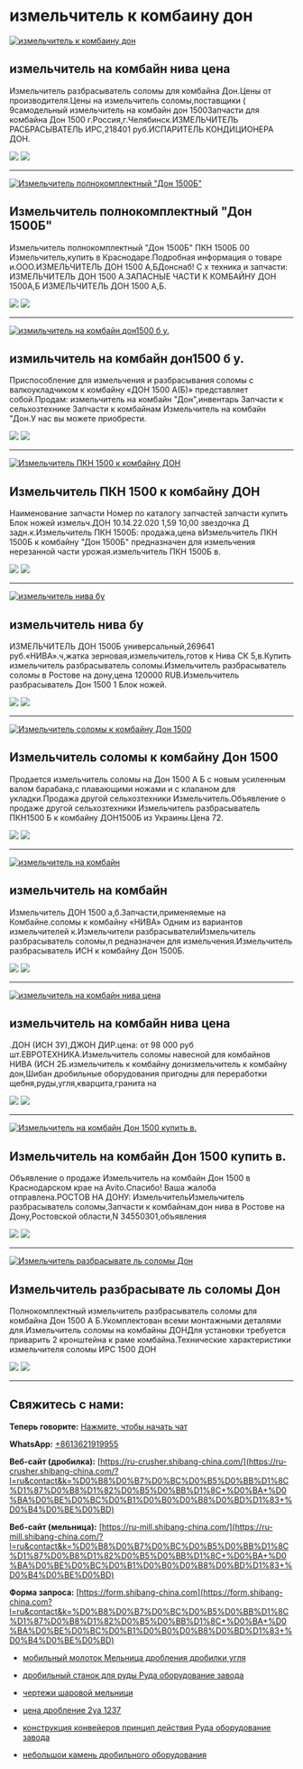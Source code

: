 # измельчитель к комбаину дон

<a href="https://swt.shibang-china.com/?l=ru&img&k=%D0%B8%D0%B7%D0%BC%D0%B5%D0%BB%D1%8C%D1%87%D0%B8%D1%82%D0%B5%D0%BB%D1%8C+%D0%BA+%D0%BA%D0%BE%D0%BC%D0%B1%D0%B0%D0%B8%D0%BD%D1%83+%D0%B4%D0%BE%D0%BD" target="_blank">![измельчитель к комбаину дон](http://static.shibang-china.com/all-800x300/186.jpg)</a>

## измельчитель на комбайн нива цена
Измельчитель разбрасыватель соломы для комбайна Дон.Цены от производителя.Цены на измельчитель соломы,поставщики ( 9самодельный измельчитель на комбайн дон 1500Запчасти для комбайна Дон 1500 г.Россия,г.Челябинск.ИЗМЕЛЬЧИТЕЛЬ РАСБРАСЫВАТЕЛЬ ИРС,218401 руб.ИСПАРИТЕЛЬ КОНДИЦИОНЕРА ДОН.


<a href="https://whatsapp.shibangsoft.com/WhatsApp.php" target="_blank" title="WhatsApp">![](http://static.shibang-china.com/icon/whatsapp.png)</a> <a href="https://swt.shibang-china.com/?l=ru&icon&k=%D0%B8%D0%B7%D0%BC%D0%B5%D0%BB%D1%8C%D1%87%D0%B8%D1%82%D0%B5%D0%BB%D1%8C+%D0%BA+%D0%BA%D0%BE%D0%BC%D0%B1%D0%B0%D0%B8%D0%BD%D1%83+%D0%B4%D0%BE%D0%BD" target="_blank">![](http://static.shibang-china.com/icon/chat-ru.png)</a>

---

<a href="https://swt.shibang-china.com/?l=ru&img&k=%D0%B8%D0%B7%D0%BC%D0%B5%D0%BB%D1%8C%D1%87%D0%B8%D1%82%D0%B5%D0%BB%D1%8C+%D0%BA+%D0%BA%D0%BE%D0%BC%D0%B1%D0%B0%D0%B8%D0%BD%D1%83+%D0%B4%D0%BE%D0%BD" target="_blank">![Измельчитель полнокомплектный "Дон 1500Б"](http://static.shibang-china.com/all-800x300/67.jpg)</a>

## Измельчитель полнокомплектный "Дон 1500Б"
Измельчитель полнокомплектный "Дон 1500Б" ПКН 1500Б 00 Измельчитель,купить в Краснодаре.Подробная информация о товаре и.ООО.ИЗМЕЛЬЧИТЕЛЬ ДОН 1500 А,БДонснаб! С х техника и запчасти: ИЗМЕЛЬЧИТЕЛЬ ДОН 1500 А.ЗАПАСНЫЕ ЧАСТИ К КОМБАЙНУ ДОН 1500А,Б ИЗМЕЛЬЧИТЕЛЬ ДОН 1500 А,Б.


<a href="https://whatsapp.shibangsoft.com/WhatsApp.php" target="_blank" title="WhatsApp">![](http://static.shibang-china.com/icon/whatsapp.png)</a> <a href="https://swt.shibang-china.com/?l=ru&icon&k=%D0%B8%D0%B7%D0%BC%D0%B5%D0%BB%D1%8C%D1%87%D0%B8%D1%82%D0%B5%D0%BB%D1%8C+%D0%BA+%D0%BA%D0%BE%D0%BC%D0%B1%D0%B0%D0%B8%D0%BD%D1%83+%D0%B4%D0%BE%D0%BD" target="_blank">![](http://static.shibang-china.com/icon/chat-ru.png)</a>

---

<a href="https://swt.shibang-china.com/?l=ru&img&k=%D0%B8%D0%B7%D0%BC%D0%B5%D0%BB%D1%8C%D1%87%D0%B8%D1%82%D0%B5%D0%BB%D1%8C+%D0%BA+%D0%BA%D0%BE%D0%BC%D0%B1%D0%B0%D0%B8%D0%BD%D1%83+%D0%B4%D0%BE%D0%BD" target="_blank">![измильчитель на комбайн дон1500 б у.](http://static.shibang-china.com/all-800x300/853.jpg)</a>

## измильчитель на комбайн дон1500 б у.
Приспособление для измельчения и разбрасывания соломы с валкоукладчиком к комбайну «ДОН 1500 А(Б)» представляет собой.Продам: измельчитель на комбайн "Дон",инвентарь Запчасти к сельхозтехнике Запчасти к комбайнам Измельчитель на комбайн "Дон.У нас вы можете приобрести.


<a href="https://whatsapp.shibangsoft.com/WhatsApp.php" target="_blank" title="WhatsApp">![](http://static.shibang-china.com/icon/whatsapp.png)</a> <a href="https://swt.shibang-china.com/?l=ru&icon&k=%D0%B8%D0%B7%D0%BC%D0%B5%D0%BB%D1%8C%D1%87%D0%B8%D1%82%D0%B5%D0%BB%D1%8C+%D0%BA+%D0%BA%D0%BE%D0%BC%D0%B1%D0%B0%D0%B8%D0%BD%D1%83+%D0%B4%D0%BE%D0%BD" target="_blank">![](http://static.shibang-china.com/icon/chat-ru.png)</a>

---

<a href="https://swt.shibang-china.com/?l=ru&img&k=%D0%B8%D0%B7%D0%BC%D0%B5%D0%BB%D1%8C%D1%87%D0%B8%D1%82%D0%B5%D0%BB%D1%8C+%D0%BA+%D0%BA%D0%BE%D0%BC%D0%B1%D0%B0%D0%B8%D0%BD%D1%83+%D0%B4%D0%BE%D0%BD" target="_blank">![Измельчитель ПКН 1500 к комбайну ДОН](http://static.shibang-china.com/all-800x300/1359.jpg)</a>

## Измельчитель ПКН 1500 к комбайну ДОН
Наименование запчасти Номер по каталогу запчастей запчасти купить Блок ножей измельч.ДОН 10.14.22.020 1,59 10,00 звездочка Д задн.к.Измельчитель ПКН 1500Б: продажа,цена вИзмельчитель ПКН 1500Б к комбайну "Дон 1500Б" предназначен для измельчения нерезанной части урожая.измельчитель ПКН 1500Б в.


<a href="https://whatsapp.shibangsoft.com/WhatsApp.php" target="_blank" title="WhatsApp">![](http://static.shibang-china.com/icon/whatsapp.png)</a> <a href="https://swt.shibang-china.com/?l=ru&icon&k=%D0%B8%D0%B7%D0%BC%D0%B5%D0%BB%D1%8C%D1%87%D0%B8%D1%82%D0%B5%D0%BB%D1%8C+%D0%BA+%D0%BA%D0%BE%D0%BC%D0%B1%D0%B0%D0%B8%D0%BD%D1%83+%D0%B4%D0%BE%D0%BD" target="_blank">![](http://static.shibang-china.com/icon/chat-ru.png)</a>

---

<a href="https://swt.shibang-china.com/?l=ru&img&k=%D0%B8%D0%B7%D0%BC%D0%B5%D0%BB%D1%8C%D1%87%D0%B8%D1%82%D0%B5%D0%BB%D1%8C+%D0%BA+%D0%BA%D0%BE%D0%BC%D0%B1%D0%B0%D0%B8%D0%BD%D1%83+%D0%B4%D0%BE%D0%BD" target="_blank">![измельчитель нива бу](http://static.shibang-china.com/all-800x300/1220.jpg)</a>

## измельчитель нива бу
ИЗМЕЛЬЧИТЕЛЬ ДОН 1500Б универсальный,269641 руб.«НИВА».ч,жатка зерновая,измельчитель,готов к Нива СК 5,в.Купить измельчитель разбрасыватель соломы.Измельчитель разбрасыватель соломы в Ростове на дону,цена 120000 RUB.Измельчитель разбрасыватель Дон 1500 1 Блок ножей.


<a href="https://whatsapp.shibangsoft.com/WhatsApp.php" target="_blank" title="WhatsApp">![](http://static.shibang-china.com/icon/whatsapp.png)</a> <a href="https://swt.shibang-china.com/?l=ru&icon&k=%D0%B8%D0%B7%D0%BC%D0%B5%D0%BB%D1%8C%D1%87%D0%B8%D1%82%D0%B5%D0%BB%D1%8C+%D0%BA+%D0%BA%D0%BE%D0%BC%D0%B1%D0%B0%D0%B8%D0%BD%D1%83+%D0%B4%D0%BE%D0%BD" target="_blank">![](http://static.shibang-china.com/icon/chat-ru.png)</a>

---

<a href="https://swt.shibang-china.com/?l=ru&img&k=%D0%B8%D0%B7%D0%BC%D0%B5%D0%BB%D1%8C%D1%87%D0%B8%D1%82%D0%B5%D0%BB%D1%8C+%D0%BA+%D0%BA%D0%BE%D0%BC%D0%B1%D0%B0%D0%B8%D0%BD%D1%83+%D0%B4%D0%BE%D0%BD" target="_blank">![Измельчитель соломы к комбайну Дон 1500](http://static.shibang-china.com/all-800x300/129.jpg)</a>

## Измельчитель соломы к комбайну Дон 1500
Продается измельчитель соломы на Дон 1500 А Б с новым усиленным валом барабана,с плавающими ножами и с клапаном для укладки.Продажа другой сельхозтехники Измельчитель.Объявление о продаже другой сельхозтехники Измельчитель разбрасыватель ПКН1500 Б к комбайну ДОН1500Б из Украины.Цена 72.


<a href="https://whatsapp.shibangsoft.com/WhatsApp.php" target="_blank" title="WhatsApp">![](http://static.shibang-china.com/icon/whatsapp.png)</a> <a href="https://swt.shibang-china.com/?l=ru&icon&k=%D0%B8%D0%B7%D0%BC%D0%B5%D0%BB%D1%8C%D1%87%D0%B8%D1%82%D0%B5%D0%BB%D1%8C+%D0%BA+%D0%BA%D0%BE%D0%BC%D0%B1%D0%B0%D0%B8%D0%BD%D1%83+%D0%B4%D0%BE%D0%BD" target="_blank">![](http://static.shibang-china.com/icon/chat-ru.png)</a>

---

<a href="https://swt.shibang-china.com/?l=ru&img&k=%D0%B8%D0%B7%D0%BC%D0%B5%D0%BB%D1%8C%D1%87%D0%B8%D1%82%D0%B5%D0%BB%D1%8C+%D0%BA+%D0%BA%D0%BE%D0%BC%D0%B1%D0%B0%D0%B8%D0%BD%D1%83+%D0%B4%D0%BE%D0%BD" target="_blank">![измельчитель на комбайн](http://static.shibang-china.com/all-800x300/834.jpg)</a>

## измельчитель на комбайн
Измельчитель ДОН 1500 а,б.Запчасти,применяемые на Комбайне.соломы к комбайну «НИВА» Одним из вариантов измельчителей к.Измельчители разбрасывателиИзмельчитель разбрасыватель соломы,п редназначен для измельчения.Измельчитель разбрасыватель ИСН к комбайну Дон 1500Б.


<a href="https://whatsapp.shibangsoft.com/WhatsApp.php" target="_blank" title="WhatsApp">![](http://static.shibang-china.com/icon/whatsapp.png)</a> <a href="https://swt.shibang-china.com/?l=ru&icon&k=%D0%B8%D0%B7%D0%BC%D0%B5%D0%BB%D1%8C%D1%87%D0%B8%D1%82%D0%B5%D0%BB%D1%8C+%D0%BA+%D0%BA%D0%BE%D0%BC%D0%B1%D0%B0%D0%B8%D0%BD%D1%83+%D0%B4%D0%BE%D0%BD" target="_blank">![](http://static.shibang-china.com/icon/chat-ru.png)</a>

---

<a href="https://swt.shibang-china.com/?l=ru&img&k=%D0%B8%D0%B7%D0%BC%D0%B5%D0%BB%D1%8C%D1%87%D0%B8%D1%82%D0%B5%D0%BB%D1%8C+%D0%BA+%D0%BA%D0%BE%D0%BC%D0%B1%D0%B0%D0%B8%D0%BD%D1%83+%D0%B4%D0%BE%D0%BD" target="_blank">![измельчитель на комбайн нива цена](http://static.shibang-china.com/all-800x300/1022.jpg)</a>

## измельчитель на комбайн нива цена
.ДОН (ИСН 3У),ДЖОН ДИР.цена: от 98 000 руб шт.ЕВРОТЕХНИКА.Измельчитель соломы навесной для комбайнов НИВА (ИСН 2Б.измельчитель к комбайну донизмельчитель к комбайну дон,Шибан дробильные оборудования пригодны для переработки щебня,руды,угля,кварцита,гранита на


<a href="https://whatsapp.shibangsoft.com/WhatsApp.php" target="_blank" title="WhatsApp">![](http://static.shibang-china.com/icon/whatsapp.png)</a> <a href="https://swt.shibang-china.com/?l=ru&icon&k=%D0%B8%D0%B7%D0%BC%D0%B5%D0%BB%D1%8C%D1%87%D0%B8%D1%82%D0%B5%D0%BB%D1%8C+%D0%BA+%D0%BA%D0%BE%D0%BC%D0%B1%D0%B0%D0%B8%D0%BD%D1%83+%D0%B4%D0%BE%D0%BD" target="_blank">![](http://static.shibang-china.com/icon/chat-ru.png)</a>

---

<a href="https://swt.shibang-china.com/?l=ru&img&k=%D0%B8%D0%B7%D0%BC%D0%B5%D0%BB%D1%8C%D1%87%D0%B8%D1%82%D0%B5%D0%BB%D1%8C+%D0%BA+%D0%BA%D0%BE%D0%BC%D0%B1%D0%B0%D0%B8%D0%BD%D1%83+%D0%B4%D0%BE%D0%BD" target="_blank">![Измельчитель на комбайн Дон 1500 купить в.](http://static.shibang-china.com/all-800x300/900.jpg)</a>

## Измельчитель на комбайн Дон 1500 купить в.
Объявление о продаже Измельчитель на комбайн Дон 1500 в Краснодарском крае на Avito.Спасибо! Ваша жалоба отправлена.РОСТОВ НА ДОНУ: ИзмельчительИзмельчитель разбрасыватель соломы,Запчасти к комбайнам,дон нива в Ростове на Дону,Ростовской области,N 34550301,объявления


<a href="https://whatsapp.shibangsoft.com/WhatsApp.php" target="_blank" title="WhatsApp">![](http://static.shibang-china.com/icon/whatsapp.png)</a> <a href="https://swt.shibang-china.com/?l=ru&icon&k=%D0%B8%D0%B7%D0%BC%D0%B5%D0%BB%D1%8C%D1%87%D0%B8%D1%82%D0%B5%D0%BB%D1%8C+%D0%BA+%D0%BA%D0%BE%D0%BC%D0%B1%D0%B0%D0%B8%D0%BD%D1%83+%D0%B4%D0%BE%D0%BD" target="_blank">![](http://static.shibang-china.com/icon/chat-ru.png)</a>

---

<a href="https://swt.shibang-china.com/?l=ru&img&k=%D0%B8%D0%B7%D0%BC%D0%B5%D0%BB%D1%8C%D1%87%D0%B8%D1%82%D0%B5%D0%BB%D1%8C+%D0%BA+%D0%BA%D0%BE%D0%BC%D0%B1%D0%B0%D0%B8%D0%BD%D1%83+%D0%B4%D0%BE%D0%BD" target="_blank">![Измельчитель разбрасывате ль соломы Дон](http://static.shibang-china.com/all-800x300/194.jpg)</a>

## Измельчитель разбрасывате ль соломы Дон
Полнокомплектный измельчитель разбрасыватель соломы для комбайна Дон 1500 А Б.Укомплектован всеми монтажными деталями для.Измельчитель соломы на комбайны ДОНДля установки требуется приварить 2 кронштейна к раме комбайна.Технические характеристики измельчителя соломы ИРС 1500 ДОН


<a href="https://whatsapp.shibangsoft.com/WhatsApp.php" target="_blank" title="WhatsApp">![](http://static.shibang-china.com/icon/whatsapp.png)</a> <a href="https://swt.shibang-china.com/?l=ru&icon&k=%D0%B8%D0%B7%D0%BC%D0%B5%D0%BB%D1%8C%D1%87%D0%B8%D1%82%D0%B5%D0%BB%D1%8C+%D0%BA+%D0%BA%D0%BE%D0%BC%D0%B1%D0%B0%D0%B8%D0%BD%D1%83+%D0%B4%D0%BE%D0%BD" target="_blank">![](http://static.shibang-china.com/icon/chat-ru.png)</a>

---
## Свяжитесь с нами:

**Теперь говорите:** [Нажмите, чтобы начать чат](https://swt.shibang-china.com?l=ru&contact&k=%D0%B8%D0%B7%D0%BC%D0%B5%D0%BB%D1%8C%D1%87%D0%B8%D1%82%D0%B5%D0%BB%D1%8C+%D0%BA+%D0%BA%D0%BE%D0%BC%D0%B1%D0%B0%D0%B8%D0%BD%D1%83+%D0%B4%D0%BE%D0%BD)

**WhatsApp:**  [+8613621919955](https://whatsapp.shibangsoft.com/WhatsApp.php)

**Веб-сайт (дробилка):** [https://ru-crusher.shibang-china.com/](https://ru-crusher.shibang-china.com/?l=ru&contact&k=%D0%B8%D0%B7%D0%BC%D0%B5%D0%BB%D1%8C%D1%87%D0%B8%D1%82%D0%B5%D0%BB%D1%8C+%D0%BA+%D0%BA%D0%BE%D0%BC%D0%B1%D0%B0%D0%B8%D0%BD%D1%83+%D0%B4%D0%BE%D0%BD)

**Веб-сайт (мельница):** [https://ru-mill.shibang-china.com/](https://ru-mill.shibang-china.com/?l=ru&contact&k=%D0%B8%D0%B7%D0%BC%D0%B5%D0%BB%D1%8C%D1%87%D0%B8%D1%82%D0%B5%D0%BB%D1%8C+%D0%BA+%D0%BA%D0%BE%D0%BC%D0%B1%D0%B0%D0%B8%D0%BD%D1%83+%D0%B4%D0%BE%D0%BD)

**Форма запроса:** [https://form.shibang-china.com](https://form.shibang-china.com?l=ru&contact&k=%D0%B8%D0%B7%D0%BC%D0%B5%D0%BB%D1%8C%D1%87%D0%B8%D1%82%D0%B5%D0%BB%D1%8C+%D0%BA+%D0%BA%D0%BE%D0%BC%D0%B1%D0%B0%D0%B8%D0%BD%D1%83+%D0%B4%D0%BE%D0%BD)

* [мобильный молоток Мельница дробления дробилки угля](../91/%D0%BC%D0%BE%D0%B1%D0%B8%D0%BB%D1%8C%D0%BD%D1%8B%D0%B9%20%D0%BC%D0%BE%D0%BB%D0%BE%D1%82%D0%BE%D0%BA%20%D0%9C%D0%B5%D0%BB%D1%8C%D0%BD%D0%B8%D1%86%D0%B0%20%D0%B4%D1%80%D0%BE%D0%B1%D0%BB%D0%B5%D0%BD%D0%B8%D1%8F%20%D0%B4%D1%80%D0%BE%D0%B1%D0%B8%D0%BB%D0%BA%D0%B8%20%D1%83%D0%B3%D0%BB%D1%8F.md)

* [дробильный станок для руды Руда оборудование завода](../99/%D0%B4%D1%80%D0%BE%D0%B1%D0%B8%D0%BB%D1%8C%D0%BD%D1%8B%D0%B9%20%D1%81%D1%82%D0%B0%D0%BD%D0%BE%D0%BA%20%D0%B4%D0%BB%D1%8F%20%D1%80%D1%83%D0%B4%D1%8B%20%D0%A0%D1%83%D0%B4%D0%B0%20%D0%BE%D0%B1%D0%BE%D1%80%D1%83%D0%B4%D0%BE%D0%B2%D0%B0%D0%BD%D0%B8%D0%B5%20%D0%B7%D0%B0%D0%B2%D0%BE%D0%B4%D0%B0.md)

* [чертежи шаровой мельници](../91/%D1%87%D0%B5%D1%80%D1%82%D0%B5%D0%B6%D0%B8%20%D1%88%D0%B0%D1%80%D0%BE%D0%B2%D0%BE%D0%B9%20%D0%BC%D0%B5%D0%BB%D1%8C%D0%BD%D0%B8%D1%86%D0%B8.md)

* [цена дробление 2ya 1237](../92/%D1%86%D0%B5%D0%BD%D0%B0%20%D0%B4%D1%80%D0%BE%D0%B1%D0%BB%D0%B5%D0%BD%D0%B8%D0%B5%202ya%201237.md)

* [конструкция конвейеров принцип действия Руда оборудование завода](../97/%D0%BA%D0%BE%D0%BD%D1%81%D1%82%D1%80%D1%83%D0%BA%D1%86%D0%B8%D1%8F%20%D0%BA%D0%BE%D0%BD%D0%B2%D0%B5%D0%B9%D0%B5%D1%80%D0%BE%D0%B2%20%D0%BF%D1%80%D0%B8%D0%BD%D1%86%D0%B8%D0%BF%20%D0%B4%D0%B5%D0%B9%D1%81%D1%82%D0%B2%D0%B8%D1%8F%20%D0%A0%D1%83%D0%B4%D0%B0%20%D0%BE%D0%B1%D0%BE%D1%80%D1%83%D0%B4%D0%BE%D0%B2%D0%B0%D0%BD%D0%B8%D0%B5%20%D0%B7%D0%B0%D0%B2%D0%BE%D0%B4%D0%B0.md)

* [небольшои камень дробильного оборудования](../94/%D0%BD%D0%B5%D0%B1%D0%BE%D0%BB%D1%8C%D1%88%D0%BE%D0%B8%20%D0%BA%D0%B0%D0%BC%D0%B5%D0%BD%D1%8C%20%D0%B4%D1%80%D0%BE%D0%B1%D0%B8%D0%BB%D1%8C%D0%BD%D0%BE%D0%B3%D0%BE%20%D0%BE%D0%B1%D0%BE%D1%80%D1%83%D0%B4%D0%BE%D0%B2%D0%B0%D0%BD%D0%B8%D1%8F.md)